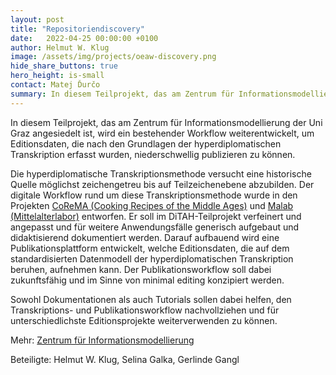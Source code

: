 ```yaml
---
layout: post
title: "Repositoriendiscovery"
date:   2022-04-25 00:00:00 +0100
author: Helmut W. Klug
image: /assets/img/projects/oeaw-discovery.png
hide_share_buttons: true
hero_height: is-small
contact: Matej Ďurčo
summary: In diesem Teilprojekt, das am Zentrum für Informationsmodellierung der Uni Graz angesiedelt ist, wird ein bestehender Workflow weiterentwickelt, um Editionsdaten, die nach den Grundlagen der hyperdiplomatischen Transkription erfasst wurden, niederschwellig publizieren zu können. 
---
```


In diesem Teilprojekt, das am Zentrum für Informationsmodellierung der Uni Graz angesiedelt ist, wird ein bestehender Workflow weiterentwickelt, um Editionsdaten, die nach den Grundlagen der hyperdiplomatischen Transkription erfasst wurden, niederschwellig publizieren zu können.

Die hyperdiplomatische Transkriptionsmethode versucht eine historische Quelle möglichst zeichengetreu bis auf Teilzeichenebene abzubilden. Der digitale Workflow rund um diese Transkriptionsmethode wurde in den Projekten [CoReMA (Cooking Recipes of the Middle Ages)](https://gams.uni-graz.at/context:corema) und [Malab (Mittelalterlabor)](https://gams.uni-graz.at/context:malab) entworfen. Er soll im DiTAH-Teilprojekt verfeinert und angepasst und für weitere Anwendungsfälle generisch aufgebaut und didaktisierend dokumentiert werden. Darauf aufbauend wird eine Publikationsplattform entwickelt, welche Editionsdaten, die auf dem standardisierten Datenmodell der hyperdiplomatischen Transkription beruhen, aufnehmen kann. Der Publikationsworkflow soll dabei zukunftsfähig und im Sinne von minimal editing konzipiert werden.

Sowohl Dokumentationen als auch Tutorials sollen dabei helfen, den Transkriptions- und Publikationsworkflow nachvollziehen und für unterschiedlichste Editionsprojekte weiterverwenden zu können.
 

Mehr: [Zentrum für Informationsmodellierung](https://informationsmodellierung.uni-graz.at/de/)  

Beteiligte: Helmut W. Klug, Selina Galka, Gerlinde Gangl


